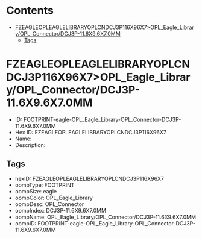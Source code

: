 



Contents
========

* [FZEAGLEOPLEAGLELIBRARYOPLCNDCJ3P116X96X7>OPL_Eagle_Library/OPL_Connector/DCJ3P-11.6X9.6X7.0MM](#fzeagleopleaglelibraryoplcndcj3p116x96x7opl_eagle_libraryopl_connectordcj3p-116x96x70mm)
	* [Tags](#tags)

# FZEAGLEOPLEAGLELIBRARYOPLCNDCJ3P116X96X7>OPL_Eagle_Library/OPL_Connector/DCJ3P-11.6X9.6X7.0MM

- ID: FOOTPRINT-eagle-OPL_Eagle_Library-OPL_Connector-DCJ3P-11.6X9.6X7.0MM
- Hex ID: FZEAGLEOPLEAGLELIBRARYOPLCNDCJ3P116X96X7
- Name: 
- Description: 

## Tags

- hexID: FZEAGLEOPLEAGLELIBRARYOPLCNDCJ3P116X96X7
- oompType: FOOTPRINT
- oompSize: eagle
- oompColor: OPL_Eagle_Library
- oompDesc: OPL_Connector
- oompIndex: DCJ3P-11.6X9.6X7.0MM
- oompName: OPL_Eagle_Library/OPL_Connector/DCJ3P-11.6X9.6X7.0MM
- oompID: FOOTPRINT-eagle-OPL_Eagle_Library-OPL_Connector-DCJ3P-11.6X9.6X7.0MM
